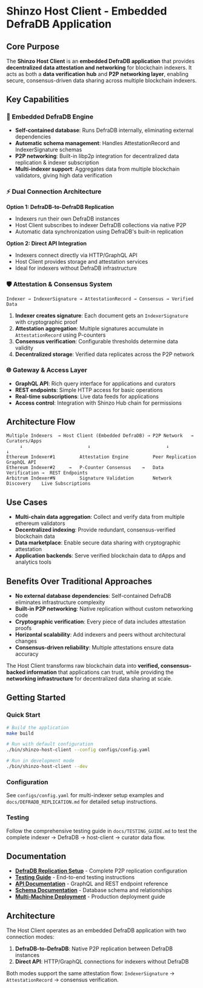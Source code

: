 # Shinzo Host Client - Embedded DefraDB Application

## **Core Purpose**

The **Shinzo Host Client** is an **embedded DefraDB application** that provides **decentralized data attestation and networking** for blockchain indexers. It acts as both a **data verification hub** and **P2P networking layer**, enabling secure, consensus-driven data sharing across multiple blockchain indexers.

## **Key Capabilities**

### **🔗 Embedded DefraDB Engine**
- **Self-contained database**: Runs DefraDB internally, eliminating external dependencies
- **Automatic schema management**: Handles AttestationRecord and IndexerSignature schemas
- **P2P networking**: Built-in libp2p integration for decentralized data replication & indexer subscription
- **Multi-indexer support**: Aggregates data from multiple blockchain validators, giving high data verification

### **⚡ Dual Connection Architecture**
**Option 1: DefraDB-to-DefraDB Replication**
- Indexers run their own DefraDB instances
- Host Client subscribes to indexer DefraDB collections via native P2P
- Automatic data synchronization using DefraDB's built-in replication

**Option 2: Direct API Integration**
- Indexers connect directly via HTTP/GraphQL API
- Host Client provides storage and attestation services
- Ideal for indexers without DefraDB infrastructure

### **🛡️ Attestation & Consensus System**
```
Indexer → IndexerSignature → AttestationRecord → Consensus → Verified Data
```

1. **Indexer creates signature**: Each document gets an `IndexerSignature` with cryptographic proof
2. **Attestation aggregation**: Multiple signatures accumulate in `AttestationRecord` using P-counters
3. **Consensus verification**: Configurable thresholds determine data validity
4. **Decentralized storage**: Verified data replicates across the P2P network

### **🌐 Gateway & Access Layer**
- **GraphQL API**: Rich query interface for applications and curators
- **REST endpoints**: Simple HTTP access for basic operations
- **Real-time subscriptions**: Live data feeds for applications
- **Access control**: Integration with Shinzo Hub chain for permissions

## **Architecture Flow**

```
Multiple Indexers  → Host Client (Embedded DefraDB) → P2P Network   →   Curators/Apps
     ↓                        ↓                            ↓                  ↓
Ethereum Indexer#1         Attestation Engine         Peer Replication     GraphQL API
Ethereum Indexer#2     →   P-Counter Consensus    →   Data Verification →  REST Endpoints  
Arbitrum Indexer#N         Signature Validation       Network Discovery    Live Subscriptions
```

## **Use Cases**

- **Multi-chain data aggregation**: Collect and verify data from multiple ethereum validators
- **Decentralized indexing**: Provide redundant, consensus-verified blockchain data
- **Data marketplace**: Enable secure data sharing with cryptographic attestation
- **Application backends**: Serve verified blockchain data to dApps and analytics tools

## **Benefits Over Traditional Approaches**

- **No external database dependencies**: Self-contained DefraDB eliminates infrastructure complexity
- **Built-in P2P networking**: Native replication without custom networking code
- **Cryptographic verification**: Every piece of data includes attestation proofs
- **Horizontal scalability**: Add indexers and peers without architectural changes
- **Consensus-driven reliability**: Multiple attestations ensure data accuracy

The Host Client transforms raw blockchain data into **verified, consensus-backed information** that applications can trust, while providing the **networking infrastructure** for decentralized data sharing at scale.

## **Getting Started**

### **Quick Start**
```bash
# Build the application
make build

# Run with default configuration
./bin/shinzo-host-client --config configs/config.yaml

# Run in development mode
./bin/shinzo-host-client --dev
```

### **Configuration**
See `configs/config.yaml` for multi-indexer setup examples and `docs/DEFRADB_REPLICATION.md` for detailed setup instructions.

### **Testing**
Follow the comprehensive testing guide in `docs/TESTING_GUIDE.md` to test the complete indexer → DefraDB → host-client → curator data flow.

## **Documentation**

- **[DefraDB Replication Setup](docs/DEFRADB_REPLICATION.md)** - Complete P2P replication configuration
- **[Testing Guide](docs/TESTING_GUIDE.md)** - End-to-end testing instructions  
- **[API Documentation](docs/API.md)** - GraphQL and REST endpoint reference
- **[Schema Documentation](docs/SCHEMA.md)** - Database schema and relationships
- **[Multi-Machine Deployment](docs/MULTI_MACHINE_DEPLOYMENT.md)** - Production deployment guide

## **Architecture**

The Host Client operates as an embedded DefraDB application with two connection modes:

1. **DefraDB-to-DefraDB**: Native P2P replication between DefraDB instances
2. **Direct API**: HTTP/GraphQL connections for indexers without DefraDB

Both modes support the same attestation flow: `IndexerSignature` → `AttestationRecord` → consensus verification.
